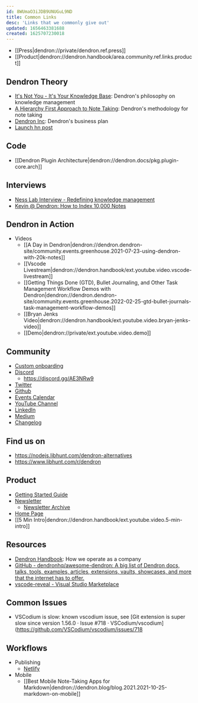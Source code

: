 ```yaml
---
id: 8WUmaO3iJDB9UNUGuL9ND
title: Common Links
desc: 'Links that we commonly give out'
updated: 1656463381688
created: 1625707230018
---
```


- [[Press|dendron://private/dendron.ref.press]]
- [[Product|dendron://dendron.handbook/area.community.ref.links.product]]

## Dendron Theory
- [It's Not You - It's Your Knowledge Base](https://www.kevinslin.com/notes/e1455752-b052-4212-ac6e-cc054659f2bb.html): Dendron's philosophy on knowledge management
- [A Hierarchy First Approach to Note Taking](https://blog.dendron.so/notes/3dd58f62-fee5-4f93-b9f1-b0f0f59a9b64.html): Dendron's methodology for note taking
- [Dendron Inc](https://blog.dendron.so/notes/N9VxT7G5SovmncezBAGO2.html): Dendron's business plan
- [Launch hn post](https://news.ycombinator.com/item?id=29176158)

## Code
- [[Dendron Plugin Architecture|dendron://dendron.docs/pkg.plugin-core.arch]]

## Interviews
- [Ness Lab Interview - Redefining knowledge management](https://nesslabs.com/dendron-featured-tool)
- [Kevin @ Dendron: How to Index 10,000 Notes](https://www.0011.one/posts/S3E10)

## Dendron in Action
- Videos
    - [[A Day in Dendron|dendron://dendron.dendron-site/community.events.greenhouse.2021-07-23-using-dendron-with-20k-notes]]
    - [[Vscode Livestream|dendron://dendron.handbook/ext.youtube.video.vscode-livestream]]
    - [[Getting Things Done (GTD), Bullet Journaling, and Other Task Management Workflow Demos with Dendron|dendron://dendron.dendron-site/community.events.greenhouse.2022-02-25-gtd-bullet-journals-task-management-workflow-demos]]
    - [[Bryan Jenks Video|dendron://dendron.handbook/ext.youtube.video.bryan-jenks-video]]
    - [[Demo|dendron://private/ext.youtube.video.demo]]

## Community 
- [Custom onboarding](https://calendly.com/d/mqtk-rf7q/onboard)
- [Discord](https://link.dendron.so/discord)
    - https://discord.gg/AE3NRw9
- [Twitter](https://twitter.com/dendronhq)
- [Github](https://github.com/dendronhq/dendron)
- [Events Calendar](https://link.dendron.so/luma)
- [YouTube Channel](https://link.dendron.so/youtube)
- [LinkedIn](https://www.linkedin.com/company/dendron-so)
- [Medium](https://medium.com/dendron)
- [Changelog](https://wiki.dendron.so/notes/9bc92432-a24c-492b-b831-4d5378c1692b)

## Find us on
- https://nodejs.libhunt.com/dendron-alternatives
- https://www.libhunt.com/r/dendron

## Product
- [Getting Started Guide](https://wiki.dendron.so/notes/678c77d9-ef2c-4537-97b5-64556d6337f1/)
- [Newsletter](https://link.dendron.so/newsletter)
    - [Newsletter Archive](https://buttondown.email/dendron/archive/)
- [Home Page](https://dendron.so/)
- [[5 Min Intro|dendron://dendron.handbook/ext.youtube.video.5-min-intro]]

## Resources
- [Dendron Handbook](https://handbook.dendron.so/): How we operate as a company
- [GitHub - dendronhq/awesome-dendron: A big list of Dendron docs, talks, tools, examples, articles, extensions, vaults, showcases, and more that the internet has to offer.](https://github.com/dendronhq/awesome-dendron/)
- [vscode-reveal - Visual Studio Marketplace](https://marketplace.visualstudio.com/items?itemName=evilz.vscode-reveal)

## Common Issues
- VSCodium is slow: known vscodium issue, see [Git extension is super slow since version 1.56.0 · Issue #718 · VSCodium/vscodium](https://github.com/VSCodium/vscodium/issues/718

## Workflows
- Publishing
    - [Netlify](https://wiki.dendron.so/notes/yetuum6o9wZi6eVJQBbQb.html)
- Mobile
    - [[Best Mobile Note-Taking Apps for Markdown|dendron://dendron.blog/blog.2021.2021-10-25-markdown-on-mobile]]
